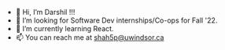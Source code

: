 - 👋 Hi, I’m Darshil !!!
- 👀 I’m looking for Software Dev internships/Co-ops for Fall '22.
- 🌱 I’m currently learning React.
- 📫 You can reach me at shah5p@uwindsor.ca

<!---
DarshilShah30/DarshilShah30 is a ✨ special ✨ repository because its `README.md` (this file) appears on your GitHub profile.
You can click the Preview link to take a look at your changes.
--->
